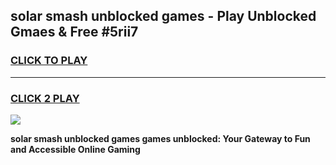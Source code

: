 
## solar smash unblocked games - Play Unblocked Gmaes & Free #5rii7
<h3>
<a href="https://news.freeplayer.one?title=solar_smash_unblocked_games&ref=03M">CLICK TO PLAY</a></h3>
<hr>

<h3>
<a href="https://news.freeplayer.one?title=solar_smash_unblocked_games&ref=03M">CLICK 2 PLAY</a>
  
</h3>

<a href="https://news.freeplayer.one?title=solar_smash_unblocked_games&ref=03M"><img src="https://clearcache.store/games.png"></a>


**solar smash unblocked games games unblocked: Your Gateway to Fun and Accessible Online Gaming**
